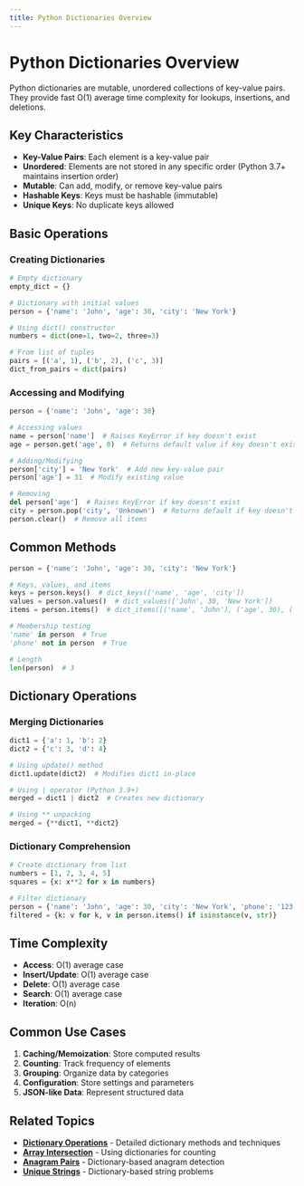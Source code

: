 ```yaml
---
title: Python Dictionaries Overview
---
```


# Python Dictionaries Overview

Python dictionaries are mutable, unordered collections of key-value pairs. They provide fast O(1) average time complexity for lookups, insertions, and deletions.

## Key Characteristics

- **Key-Value Pairs**: Each element is a key-value pair
- **Unordered**: Elements are not stored in any specific order (Python 3.7+ maintains insertion order)
- **Mutable**: Can add, modify, or remove key-value pairs
- **Hashable Keys**: Keys must be hashable (immutable)
- **Unique Keys**: No duplicate keys allowed

## Basic Operations

### Creating Dictionaries

```python
# Empty dictionary
empty_dict = {}

# Dictionary with initial values
person = {'name': 'John', 'age': 30, 'city': 'New York'}

# Using dict() constructor
numbers = dict(one=1, two=2, three=3)

# From list of tuples
pairs = [('a', 1), ('b', 2), ('c', 3)]
dict_from_pairs = dict(pairs)
```

### Accessing and Modifying

```python
person = {'name': 'John', 'age': 30}

# Accessing values
name = person['name']  # Raises KeyError if key doesn't exist
age = person.get('age', 0)  # Returns default value if key doesn't exist

# Adding/Modifying
person['city'] = 'New York'  # Add new key-value pair
person['age'] = 31  # Modify existing value

# Removing
del person['age']  # Raises KeyError if key doesn't exist
city = person.pop('city', 'Unknown')  # Returns default if key doesn't exist
person.clear()  # Remove all items
```

## Common Methods

```python
person = {'name': 'John', 'age': 30, 'city': 'New York'}

# Keys, values, and items
keys = person.keys()  # dict_keys(['name', 'age', 'city'])
values = person.values()  # dict_values(['John', 30, 'New York'])
items = person.items()  # dict_items([('name', 'John'), ('age', 30), ('city', 'New York')])

# Membership testing
'name' in person  # True
'phone' not in person  # True

# Length
len(person)  # 3
```

## Dictionary Operations

### Merging Dictionaries

```python
dict1 = {'a': 1, 'b': 2}
dict2 = {'c': 3, 'd': 4}

# Using update() method
dict1.update(dict2)  # Modifies dict1 in-place

# Using | operator (Python 3.9+)
merged = dict1 | dict2  # Creates new dictionary

# Using ** unpacking
merged = {**dict1, **dict2}
```

### Dictionary Comprehension

```python
# Create dictionary from list
numbers = [1, 2, 3, 4, 5]
squares = {x: x**2 for x in numbers}

# Filter dictionary
person = {'name': 'John', 'age': 30, 'city': 'New York', 'phone': '123-456'}
filtered = {k: v for k, v in person.items() if isinstance(v, str)}
```

## Time Complexity

- **Access**: O(1) average case
- **Insert/Update**: O(1) average case
- **Delete**: O(1) average case
- **Search**: O(1) average case
- **Iteration**: O(n)

## Common Use Cases

1. **Caching/Memoization**: Store computed results
2. **Counting**: Track frequency of elements
3. **Grouping**: Organize data by categories
4. **Configuration**: Store settings and parameters
5. **JSON-like Data**: Represent structured data

## Related Topics

- **[Dictionary Operations](Python_Dictionary_Operations.md)** - Detailed dictionary methods and techniques
- **[Array Intersection](../../Problem_Solving/Set_Dictionary_Problems/Array_Intersection.md)** - Using dictionaries for counting
- **[Anagram Pairs](../../Problem_Solving/Set_Dictionary_Problems/Anagram_Pairs.md)** - Dictionary-based anagram detection
- **[Unique Strings](../../Problem_Solving/String_Problems/Unique_Strings.md)** - Dictionary-based string problems
